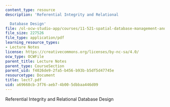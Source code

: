 ```yaml
---
content_type: resource
description: 'Referential Integrity and Relational

  Database Design'
file: /ol-ocw-studio-app/courses/11-521-spatial-database-management-and-advanced-geographic-information-systems-spring-2003/a69668cb3f76aeb74b005dbbaa446d09_lect7.pdf
file_size: 227526
file_type: application/pdf
learning_resource_types:
- Lecture Notes
license: https://creativecommons.org/licenses/by-nc-sa/4.0/
ocw_type: OCWFile
parent_title: Lecture Notes
parent_type: CourseSection
parent_uid: f4026de9-2fa5-b456-b93b-b5df5d47745e
resourcetype: Document
title: lect7.pdf
uid: a69668cb-3f76-aeb7-4b00-5dbbaa446d09
---
```

Referential Integrity and Relational
Database Design